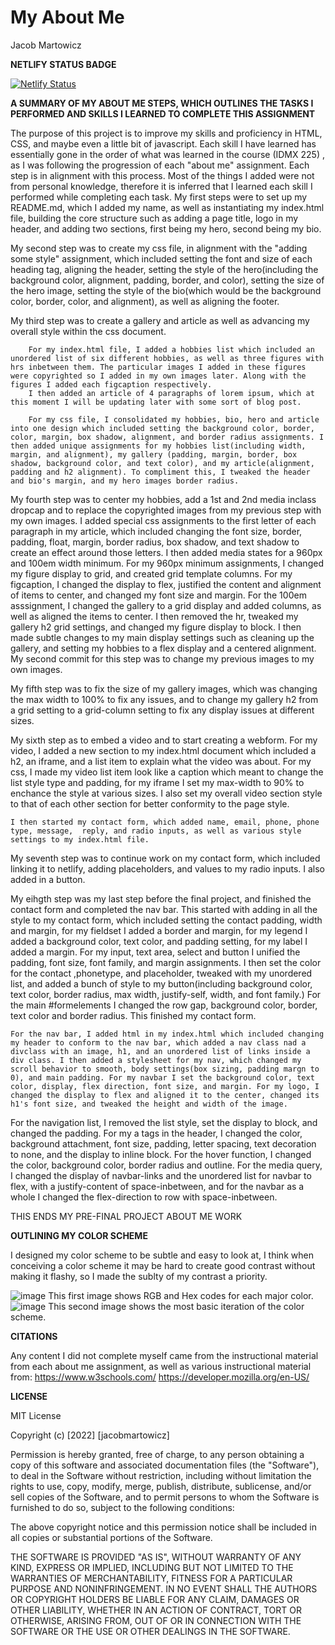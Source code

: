 # My About Me

Jacob Martowicz

**NETLIFY STATUS BADGE**

[![Netlify Status](https://api.netlify.com/api/v1/badges/9499379b-9dae-4fc1-801f-f7e2815cb641/deploy-status)](https://app.netlify.com/sites/serene-kare-d2d542/deploys)

**A SUMMARY OF MY ABOUT ME STEPS, WHICH OUTLINES THE TASKS I PERFORMED AND SKILLS I LEARNED TO COMPLETE THIS ASSIGNMENT**

The purpose of this project is to improve my skills and proficiency in HTML, CSS, and maybe even a little bit of javascript. Each skill I have learned has essentially gone in the order of what was learned in the course (IDMX 225) , as I was following the progression of each "about me" assignment. Each step is in alignment with this process. Most of the things I added were not from personal knowledge, therefore it is inferred that I learned each skill I performed while completing each task. My first steps were to set up my README.md, which I added my name, as well as instantiating my index.html file, building the core structure such as adding a page title, logo in my header, and adding two sections, first being my hero, second being my bio. 

My second step was to create my css file, in alignment with the "adding some style" assignment, which included setting the font and size of each heading tag, aligning the header, setting the style of the hero(including the background color, alignment, padding, border, and color), setting the size of the hero image, 
setting the style of the bio(which would be the background color, border, color, and alignment), as well as aligning the footer. 

My third step was to create a gallery and article as well as advancing my overall style within the css document.

        For my index.html file, I added a hobbies list which included an unordered list of six different hobbies, as well as three figures with hrs inbetween them. The particular images I added in these figures were copyrighted so I added in my own images later. Along with the figures I added each figcaption respectively. 
        I then added an article of 4 paragraphs of lorem ipsum, which at this moment I will be updating later with some sort of blog post.

        For my css file, I consolidated my hobbies, bio, hero and article into one design which included setting the background color, border, color, margin, box shadow, alignment, and border radius assignments. I then added unique assignments for my hobbies list(including width, margin, and alignment), my gallery (padding, margin, border, box shadow, background color, and text color), and my article(alignment, padding and h2 alignment). To compliment this, I tweaked the header and bio's margin, and my hero images border radius. 
        
My fourth step was to center my hobbies, add a 1st and 2nd media inclass dropcap and to replace the copyrighted images from my previous step with my own images.
      I added special css assignments to the first letter of each paragraph in my article, which included changing the font size, border, padding, float, margin, border radius, box shadow, and text shadow to create an effect around those letters. 
      I then added media states for a 960px and 100em width minimum. For my 960px minimum assignments, I changed my figure display to grid, and created grid template columns. For my figcaption, I changed the display to flex, justified the content and alignment of items to center, and changed my font size and margin. 
For the 100em asssignment, I changed the gallery to a grid display and added columns, as well as aligned the items to center. I then removed the hr, tweaked my gallery h2 grid settings, and changed my figure display to block. 
      I then made subtle changes to my main display settings such as cleaning up the gallery, and setting my hobbies to a flex display and a centered alignment.
My second commit for this step was to change my previous images to my own images. 

My fifth step was to fix the size of my gallery images, which was changing the max width to 100% to fix any issues, and to change my gallery h2 from a grid setting to a grid-column setting to fix any display issues at different sizes. 

My sixth step as to embed a video and to start creating a webform. For my video, I added a new section to my index.html document which included a h2, an iframe, and a list item to explain what the video was about. For my css, I made my video list item look like a caption which meant to change the list style type and padding, for my iframe I set my max-width to 90% to enchance the style at various sizes. I also set my overall video section style to that of each other section for better conformity to the page style. 

    I then started my contact form, which added name, email, phone, phone type, message,  reply, and radio inputs, as well as various style settings to my index.html file.
    
My seventh step was to continue work on my contact form, which included linking it to netlify, adding placeholders, and values to my radio inputs. I also added in a button. 

My eihgth step was my last step before the final project, and finished the contact form and completed the nav bar. This started with adding in all the style to my contact form, which included setting the contact padding, width and margin, for my fieldset I added a border and margin, for my legend I added a background color, text color, and padding setting, for my label I added a margin. For my input, text area, select and button I unified the padding, font size, font family, and margin assignments. I then set the color for the contact  ,phonetype, and placeholder, tweaked with my unordered list, and added a bunch of style to my button(including background color, text color, border radius, max width, justify-self, width, and font family.) For the main #formelements I changed the row gap, background color, border, text color and border radius. This finished my contact form.

    For the nav bar, I added html in my index.html which included changing my header to conform to the nav bar, which added a nav class nad a divclass with an image, h1, and an unordered list of links inside a div class. I then added a stylesheet for my nav, which changed my scroll behavior to smooth, body settings(box sizing, padding margn to 0), and main padding. For my navbar I set the background color, text color, display, flex direction, font size, and margin. For my logo, I changed the display to flex and aligned it to the center, changed its h1's font size, and tweaked the height and width of the image. 
For the navigation list, I removed the list style, set the display to block, and changed the padding. For my a tags in the header, I changed the color, background attachment, font size, padding, letter spacing, text decoration to none, and the display to inline block. For the hover function, I changed the color, background color, border radius and outline. For the media query, I changed the display of navbar-links and the unordered list for navbar to flex, with a justify-content of space-inbetween, and for the navbar as a whole I changed the flex-direction to row with space-inbetween.

THIS ENDS MY PRE-FINAL PROJECT ABOUT ME WORK

**OUTLINING MY COLOR SCHEME**

I designed my color scheme to be subtle and easy to look at, I think when conceiving a color scheme it may be hard to create good contrast without making it flashy, so I made the sublty of my contrast a priority.

![image](https://user-images.githubusercontent.com/98423144/164090988-d83f0773-6b2e-4b63-a07a-9456cdf4fd30.png)
This first image shows RGB and Hex codes for each major color.
![image](https://user-images.githubusercontent.com/98423144/164091574-ca549176-1d41-415d-b516-05798b5e3ebd.png)
This second image shows the most basic iteration of the color scheme. 

**CITATIONS**

Any content I did not complete myself came from the instructional material from each about me assignment, as well as various instructional material from:
https://www.w3schools.com/
https://developer.mozilla.org/en-US/

**LICENSE**

MIT License

Copyright (c) [2022] [jacobmartowicz]

Permission is hereby granted, free of charge, to any person obtaining a copy
of this software and associated documentation files (the "Software"), to deal
in the Software without restriction, including without limitation the rights
to use, copy, modify, merge, publish, distribute, sublicense, and/or sell
copies of the Software, and to permit persons to whom the Software is
furnished to do so, subject to the following conditions:

The above copyright notice and this permission notice shall be included in all
copies or substantial portions of the Software.

THE SOFTWARE IS PROVIDED "AS IS", WITHOUT WARRANTY OF ANY KIND, EXPRESS OR
IMPLIED, INCLUDING BUT NOT LIMITED TO THE WARRANTIES OF MERCHANTABILITY,
FITNESS FOR A PARTICULAR PURPOSE AND NONINFRINGEMENT. IN NO EVENT SHALL THE
AUTHORS OR COPYRIGHT HOLDERS BE LIABLE FOR ANY CLAIM, DAMAGES OR OTHER
LIABILITY, WHETHER IN AN ACTION OF CONTRACT, TORT OR OTHERWISE, ARISING FROM,
OUT OF OR IN CONNECTION WITH THE SOFTWARE OR THE USE OR OTHER DEALINGS IN THE
SOFTWARE.
